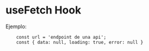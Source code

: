 # useFetch Hook

Ejemplo:

```
    const url = 'endpoint de una api';
    const { data: null, loading: true, error: null }

```
